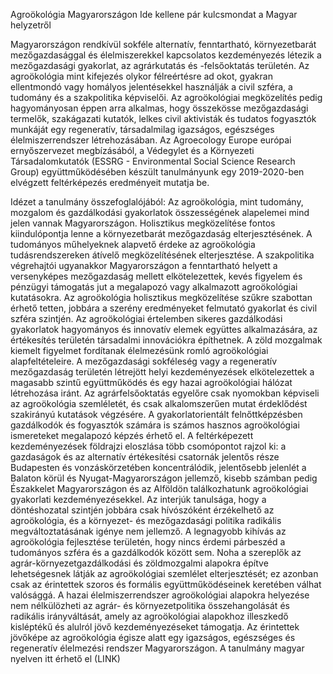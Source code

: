 Agroökológia Magyarországon
Ide kellene pár kulcsmondat a Magyar helyzetről

Magyarországon rendkívül sokféle alternatív, fenntartható, környezetbarát mezőgazdasággal és élelmiszerekkel kapcsolatos kezdeményezés létezik a mezőgazdasági gyakorlat, az agrárkutatás és -felsőoktatás területén. Az agroökológia mint kifejezés olykor félreértésre ad okot, gyakran ellentmondó vagy homályos jelentésekkel használják a civil szféra, a tudomány és a szakpolitika képviselői. Az agroökológiai megközelítés pedig hagyományosan éppen arra alkalmas, hogy összekösse mezőgazdasági termelők, szakágazati kutatók, lelkes civil aktivisták és tudatos fogyasztók munkáját egy regeneratív, társadalmilag igazságos, egészséges élelmiszerrendszer létrehozásában. Az Agroecology Europe európai ernyőszervezet megbízásából, a Védegylet és a Környezeti Társadalomkutatók (ESSRG - Environmental Social Science Research Group) együttműködésében készült tanulmányunk egy 2019-2020-ben elvégzett feltérképezés eredményeit mutatja be.

Idézet a tanulmány összefoglalójából:
Az agroökológia, mint tudomány, mozgalom és gazdálkodási gyakorlatok összességének alapelemei mind jelen vannak Magyarországon. Holisztikus megközelítése fontos kiindulópontja lenne a környezetbarát mezőgazdaság elterjesztésének. A tudományos műhelyeknek alapvető érdeke az agroökológia tudásrendszereken átívelő megközelítésének elterjesztése. A szakpolitika végrehajtói ugyanakkor Magyarországon a fenntartható helyett a versenyképes mezőgazdaság mellett elkötelezettek, kevés figyelem és pénzügyi támogatás jut a megalapozó vagy alkalmazott agroökológiai kutatásokra. Az agroökológia holisztikus megközelítése szűkre szabottan érhető tetten, jobbára a szerény eredményeket felmutató gyakorlat és civil szféra szintjén. Az agroökológiai értelemben sikeres gazdálkodási gyakorlatok hagyományos és innovatív elemek együttes alkalmazására, az értékesítés területén társadalmi innovációkra építhetnek. A zöld mozgalmak kiemelt figyelmet fordítanak élelmezésünk romló agroökológiai alapfeltételeire. A mezőgazdasági sokféleség vagy a regeneratív mezőgazdaság területén létrejött helyi kezdeményezések elkötelezettek a magasabb szintű együttműködés és egy hazai agroökológiai hálózat létrehozása iránt. Az agrárfelsőoktatás egyelőre csak nyomokban képviseli az agroökológia szemléletét, és csak alkalomszerűen mutat érdeklődést szakirányú kutatások végzésére. A gyakorlatorientált felnőttképzésben gazdálkodók és fogyasztók számára is számos hasznos agroökológiai ismereteket megalapozó képzés érhető el. A feltérképezett kezdeményezések földrajzi eloszlása több csomópontot rajzol ki: a gazdaságok és az alternatív értékesítési csatornák jelentős része Budapesten és vonzáskörzetében koncentrálódik, jelentősebb jelenlét a Balaton körül és Nyugat-Magyarországon jellemző, kisebb számban pedig Északkelet Magyarországon és az Alföldön találkozhatunk agroökológiai gyakorlati kezdeményezésekkel. 
Az interjúk tanulsága, hogy a döntéshozatal szintjén jobbára csak hívószóként érzékelhető az agroökológia, és a környezet- és mezőgazdasági politika radikális megváltoztatásának igénye nem jellemző. A legnagyobb kihívás az agroökológia fejlesztése területén, hogy nincs érdemi párbeszéd a tudományos szféra és a gazdálkodók között sem. Noha a szereplők az agrár-környezetgazdálkodási és zöldmozgalmi alapokra építve lehetségesnek látják az agroökológiai szemlélet elterjesztését; ez azonban csak az érintettek szoros és formális együttműködéseinek keretében válhat valósággá. A hazai élelmiszerrendszer agroökológiai alapokra helyezése nem nélkülözheti az agrár- és környezetpolitika összehangolását és radikális irányváltását, amely az agroökológiai alapokhoz illeszkedő kisléptékű és alulról jövő kezdeményezéseket támogatja. Az érintettek jövőképe az agroökológia égisze alatt egy igazságos, egészséges és regeneratív élelmezési rendszer Magyarországon. 
A tanulmány magyar nyelven itt érhető el (LINK)
